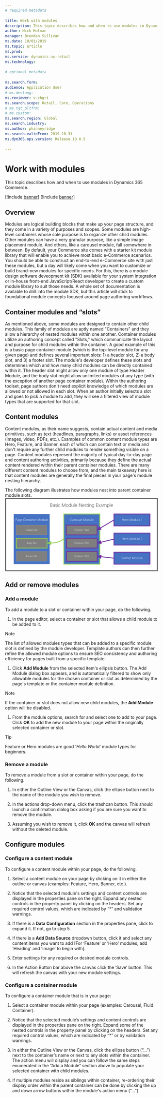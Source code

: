 ```yaml
---
# required metadata

title: Work with modules
description: This topic describes how and when to use modules in Dynamics 365 Commerce.
author: Nick Holman
manager: Brendan Sullivan
ms.date: 10/01/2019
ms.topic: article
ms.prod: 
ms.service: dynamics-ax-retail
ms.technology: 

# optional metadata

ms.search.form:  
audience: Application User
# ms.devlang: 
ms.reviewer: v-chgri
ms.search.scope: Retail, Core, Operations
# ms.tgt_pltfrm: 
# ms.custom: 
ms.search.region: Global
ms.search.industry:
ms.author: phinneyridge
ms.search.validFrom: 2019-10-31
ms.dyn365.ops.version: Release 10.0.5

---
```


# Work with modules

This topic describes how and when to use modules in Dynamics 365 Commerce.

[!include [banner](../includes/preview-banner.md)]
[!include [banner](../includes/banner.md)]

## Overview

Modules are logical building blocks that make up your page structure, and they come in a variety of purposes and scopes. Some modules are high-level containers whose sole purpose is to organize other child modules. Other modules can have a very granular purpose, like a simple image placement module. And others, like a carousel module, fall somewhere in between. By default, your Commerce site comes with a starter kit module library that will enable you to achieve most basic e-Commerce scenarios. You should be able to construct an end-to-end e-Commerce site with just these modules, but a day will likely come when you want to customize or build brand-new modules for specific needs. For this, there is a module design software deveopment kit (SDK) available for your system integration or in-house front-end JavaScript/React developer to create a custom module library to suit those needs. A whole set of documentation is available to drill into the module SDK, but this article will stick to foundational module concepts focused around page authoring workflows.

## Container modules and “slots”

As mentioned above, some modules are designed to contain other child modules. This family of modules are aptly named "Containers" and they allow a hierarchy of nested modules within one another. Container modules utilize an authoring concept called "Slots," which communicate the layout and purpose for child modules within the container. A good example of this is a basic page container module (which is the top-level module for any given page) and defines several important slots: 1) a header slot, 2) a body slot, and 3) a footer slot. The module's developer defines these slots and determines which and how many child modules can be directly contained within it. The header slot might allow only one module of type Header Module, and the body slot might allow unlimited modules of any type (with the exception of another page container module). Within the authoring toolset, page authors don't need explicit knowledge of which modules are allowed or not allowed in each slot. When an author initially selects a slot and goes to pick a module to add, they will see a filtered view of module types that are supported for that slot. 

## Content modules

Content modules, as their name suggests, contain actual content and media primitives, such as text (headlines, paragraphs, links) or asset references (images, video, PDFs, etc.). Examples of common content module types are Hero, Feature, and Banner, each of which can contain text or media and don't require any further child modules to render something visible on a page. Content modules represent the majority of typical day-to-day page and content authoring activities, primarily because they define the actual content rendered within their parent container modules. There are many different content modules to choose from, and the main takeaway here is that content modules are generally the final pieces in your page's module nesting hierarchy.

The following diagram illustrates how modules nest into parent container module slots.
![Nesting Modules](../commerce/media/basic-module-nesting.png)

## Add or remove modules

### Add a module
To add a module to a slot or container within your page, do the following.

1. In the page editor, select a container or slot that allows a child module to be added to it.
> [!NOTE]
> The list of allowed modules types that can be added to a specific module slot is defined by the module developer. Template authors can then further refine the allowed module options to ensure SEO consistency and authoring efficiency for pages built from a specific template.
   
1. Click **Add Module** from the selected item's ellipsis button. The Add Module dialog box appears, and is automatically filtered to show only allowable modules for the chosen container or slot as determined by the page's template or the container module definition.
> [!NOTE]
> If the container or slot does not allow new child modules, the **Add Module** option will be disabled.

1. From the module options, search for and select one to add to your page. Click **OK** to add the new module to your page within the originally selected container or slot.

> [!TIP]
> Feature or Hero modules are good '*Hello World*' module types for beginners.

### Remove a module

To remove a module from a slot or container within your page, do the following.

1. In either the Outline View or the Canvas, click the ellipse button next to the name of the module you wish to remove.

2. In the actions drop-down menu, click the trashcan button. This should launch a confirmation dialog box asking if you are sure you want to remove the module.

3. Assuming you wish to remove it, click **OK** and the canvas will refresh without the deleted module.

## Configure modules

### Configure a content module

To configure a content module within your page, do the following.

1. Select a content module on your page by clicking on it in either the outline or canvas (examples: Feature, Hero, Banner, etc.).

1. Notice that the selected module's settings and content controls are displayed in the properties pane on the right. Expand any nested controls in the property panel by clicking on the headers. Set any required control values, which are indicated by “\*” and validation warnings.

1. If there is a **Data Configuration** section in the properties pane, click to expand it. If not, go to step 5.

1. If there is a **Add Data Source** dropdown button, click it and select any content items you want to add \[For ‘Feature’ or ‘Hero’ modules, add ‘Heading’ and ‘Image’ to begin with\].

1. Enter settings for any required or desired module controls.

1. In the Action Button bar above the canvas click the ‘Save’ button. This will refresh the canvas with your new module settings.

### Configure a container module

To configure a container module that is in your page:

1. Select a container module within your page (examples: Carousel, Fluid Container).

2. Notice that the selected module’s settings and content controls are displayed in the properties pane on the right. Expand some of the nested controls in the property panel by clicking on the headers. Set any required control values, which are indicated by “\*” or by validation warnings.

3. In either the Outline View or the Canvas, click the ellipse button (“…”) next to the container’s name or next to any slots within the container. The action menu will display and you can follow the same steps enumerated in the “Add a Module” section above to populate your selected container with child modules.

4. If multiple modules reside as siblings within container, re-ordering their display order within the parent container can be done by clicking the up and down arrow buttons within the module's action menu ("...")




